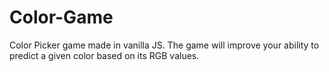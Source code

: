 # Color-Game
Color Picker game made in vanilla JS. The game will improve your ability to predict a given color based on its RGB values.
